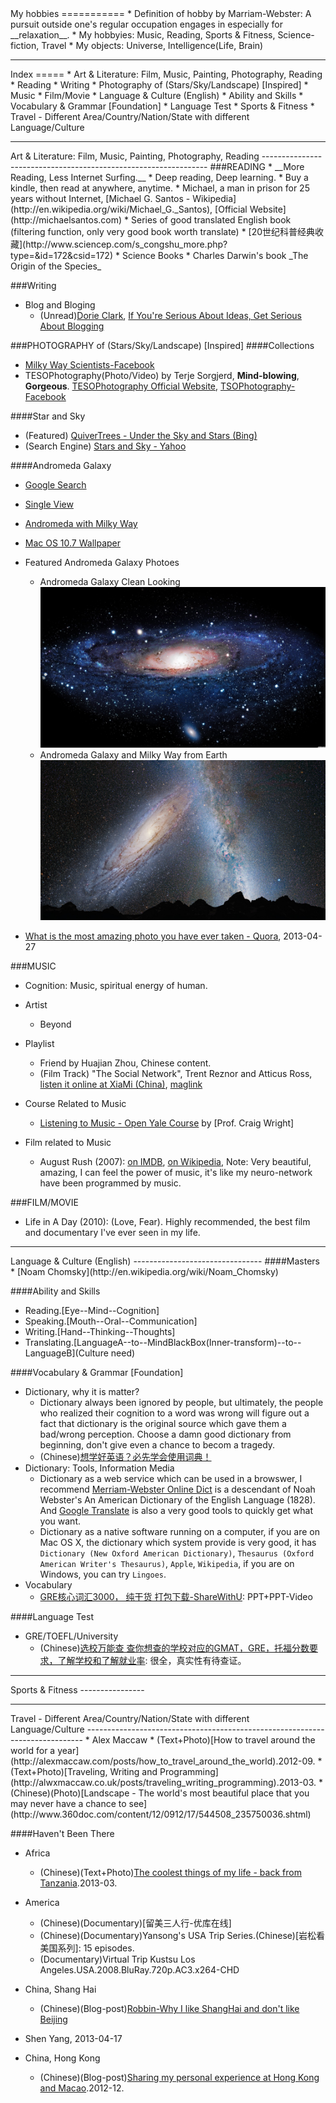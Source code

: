<html>
<head><title>Hobby</title></head>
<body>
My hobbies
===========
* Definition of hobby by Marriam-Webster: A pursuit outside one's regular occupation engages in especially for __relaxation__.
* My hobbyies: Music, Reading, Sports & Fitness, Science-fiction, Travel
* My objects: Universe, Intelligence(Life, Brain)


<hr>
Index
=====
* Art & Literature: Film, Music, Painting, Photography, Reading
  * Reading
  * Writing
  * Photography of (Stars/Sky/Landscape) [Inspired]
  * Music
  * Film/Movie
* Language & Culture (English)
  * Ability and Skills
  * Vocabulary & Grammar [Foundation]
  * Language Test
* Sports & Fitness
* Travel - Different Area/Country/Nation/State with different Language/Culture

<hr>
Art & Literature: Film, Music, Painting, Photography, Reading
----------------------------------------------------------------
###READING
* __More Reading, Less Internet Surfing.__
  * Deep reading, Deep learning.
  * Buy a kindle, then read at anywhere, anytime.
  * Michael, a man in prison for 25 years without Internet, [Michael G. Santos - Wikipedia](http://en.wikipedia.org/wiki/Michael_G._Santos), [Official Website](http://michaelsantos.com)
* Series of good translated English book (filtering function, only very good book worth translate)
  * [20世纪科普经典收藏](http://www.sciencep.com/s_congshu_more.php?type=&id=172&csid=172)
* Science Books
  * Charles Darwin's book _The Origin of the Species_

###Writing
* Blog and Bloging
  * (Unread)[Dorie Clark](http://www.dorieclark.com/), [If You're Serious About Ideas, Get Serious About Blogging](http://blogs.hbr.org/cs/2012/12/if_youre_serious_about_ideas_g.html)

###PHOTOGRAPHY of (Stars/Sky/Landscape) [Inspired]
####Collections
* [Milky Way Scientists-Facebook](http://www.facebook.com/Milkway.Nasa.115943216485228220871)
* TESOPhotography(Photo/Video) by Terje Sorgjerd, __Mind-blowing__, __Gorgeous__. [TESOPhotography Official Website](http://tesophotography.com), [TSOPhotography-Facebook](http://www.facebook.com/TSOPhotography)

####Star and Sky
* (Featured) [QuiverTrees - Under the Sky and Stars (Bing)](http://s.cn.bing.net/az/hprichbg/rb/QuiverTrees_ZH-CN6369200264_1366x768.jpg)
* (Search Engine) [Stars and Sky - Yahoo](http://images.search.yahoo.com/search/images;_ylt=A2KJkess.nFROWQAuoeJzbkF?p=stars+and+sky&fr=yfp-t-900&ei=utf-8&n=30&x=wrt&y=Search)

####Andromeda Galaxy
* [Google Search](https://www.google.com/search?q=andromeda+galaxy&hl=en&newwindow=1&tbm=isch&tbo=u&source=univ&sa=X&ei=NXRiUcmEI7G5iAeigIGgCQ&sqi=2&ved=0CDsQsAQ&biw=1050&bih=566)
* [Single View](http://www.wallchan.com/images/sandbox/53850-andromeda-galaxy.jpg)
* [Andromeda with Milky Way](http://www.nasa.gov/images/content/654242main_p1220b3k.jpg)
* [Mac OS 10.7 Wallpaper](http://www.wallsforpc.com/wp-content/uploads/2012/10/Andromeda-Galaxy.jpg)
* Featured Andromeda Galaxy Photoes
  * Andromeda Galaxy Clean Looking   ![Andromeda Galaxy Clean Looking](./files/images/andromeda-clean-looking.jpg "Andromeda Galaxy Clean Looking")
  * Andromeda Galaxy and Milky Way from Earth   ![Andromeda Galaxy and Milky Way from Earth](./files/images/andromeda-galaxy-and-milky-way-from-earth.jpg "Andromeda Galaxy and Milky Way from Earth")

* [What is the most amazing photo you have ever taken - Quora](http://www.quora.com/Photography/What-is-the-most-amazing-photo-you-have-ever-taken), 2013-04-27


###MUSIC
* Cognition: Music, spiritual energy of human.

* Artist
  * Beyond

* Playlist
  * Friend by Huajian Zhou, Chinese content.
  * (Film Track) "The Social Network", Trent Reznor and Atticus Ross, [listen it online at XiaMi (China)](http://www.xiami.com/album/406012), [maglink](magnet:?xt=urn:btih:8f8445d0a78c9df42169b4fd1690b208ef886b40&dn=trent+reznor+and+atticus+ross+the+social+network+ost+web+2010+daa&tr=http%3A%2F%2Fexodus.1337x.org%2Fannounce)

* Course Related to Music
  * [Listening to Music - Open Yale Course](http://oyc.yale.edu/music/musi-112) by [Prof. Craig Wright]

* Film related to Music
  * August Rush (2007): [on IMDB](http://www.imdb.com/title/tt0426931/), [on Wikipedia](http://en.wikipedia.org/wiki/August_Rush), Note: Very beautiful, amazing, I can feel the power of music, it's like my neuro-network have been programmed by music.




###FILM/MOVIE
* Life in A Day (2010): (Love, Fear). Highly recommended, the best film and documentary I've ever seen in my life.


<hr>
Language & Culture (English)
--------------------------------
####Masters
* [Noam Chomsky](http://en.wikipedia.org/wiki/Noam_Chomsky)

####Ability and Skills
* Reading.[Eye--Mind--Cognition]
* Speaking.[Mouth--Oral--Communication]
* Writing.[Hand--Thinking--Thoughts]
* Translating.[LanguageA--to--MindBlackBox(Inner-transform)--to--LanguageB](Culture need)

####Vocabulary & Grammar [Foundation]
* Dictionary, why it is matter?
  * Dictionary always been ignored by people, but ultimately, the people who realized their cognition to a word was wrong will figure out a fact that dictionary is the original source which gave them a bad/wrong perception. Choose a damn good dictionary from beginning, don't give even a chance to becom a tragedy.   
  * (Chinese)[想学好英语？必先学会使用词典！](http://page.renren.com/601010496/note/899133279)
* Dictionary: Tools, Information Media 
  * Dictionary as a web service which can be used in a browswer, I recommend [Merriam-Webster Online Dict](http://www.merriam-webster.com/) is a descendant of Noah Webster's An American Dictionary of the English Language (1828). And [Google Translate](http://translate.google.com/) is also a very good tools to quickly get what you want.
  * Dictionary as a native software running on a computer, if you are on Mac OS X, the dictionary which system provide is very good, it has `Dictionary (New Oxford American Dictionary)`, `Thesaurus (Oxford American Writer's Thesaurus)`, `Apple`, `Wikipedia`, if you are on Windows, you can try `Lingoes`.
* Vocabulary
  * [GRE核心词汇3000， 纯干货 打包下载-ShareWithU](http://www.sharewithu.com/thread-471738-1-1.html): PPT+PPT-Video

####Language Test
* GRE/TOEFL/University
  * (Chinese)[选校万能查 查你想查的学校对应的GMAT，GRE，托福分数要求，了解学校和了解就业率](http://page.renren.com/601374366/note/899171844): 很全，真实性有待查证。



<hr>
Sports & Fitness
----------------



<hr>
Travel - Different Area/Country/Nation/State with different Language/Culture
-----------------------------------------------------------------------------
* Alex Maccaw
  * (Text+Photo)[How to travel around the world for a year](http://alexmaccaw.com/posts/how_to_travel_around_the_world).2012-09.
  * (Text+Photo)[Traveling, Writing and Programming](http://alwxmaccaw.co.uk/posts/traveling_writing_programming).2013-03.
* (Chinese)(Photo)[Landscape - The world's most beautiful place that you may never have a chance to see](http://www.360doc.com/content/12/0912/17/544508_235750036.shtml)

####Haven't Been There
* Africa
  * (Chinese)(Text+Photo)[The coolest things of my life - back from Tanzania](http://blog.renren.com/share/269071291/15449298105).2013-03.
* America
  * (Chinese)(Documentary)[留美三人行-优库在线]
  * (Chinese)(Documentary)Yansong's USA Trip Series.(Chinese)[岩松看美国系列]: 15 episodes.
  * (Documentary)Virtual Trip Kustsu Los Angeles.USA.2008.BluRay.720p.AC3.x264-CHD

* China, Shang Hai
  * (Chinese)(Blog-post)[Robbin-Why I like ShangHai and don't like Beijing](http://www.robbinfan.com/blog/31/why-love-shanghai)
* Shen Yang, 2013-04-17
* China, Hong Kong
  * (Chinese)(Blog-post)[Sharing my personal experience at Hong Kong and Macao](http://blog.hetaoos.com/archives/108).2012-12.


</body>
</html>
